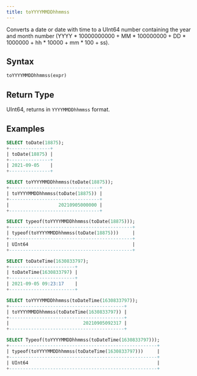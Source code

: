 ```yaml
---
title: toYYYYMMDDhhmmss
---
```


Converts a date or date with time to a UInt64 number containing the year and month number (YYYY * 10000000000 + MM * 100000000 + DD * 1000000 + hh * 10000 + mm * 100 + ss).
## Syntax

```sql
toYYYYMMDDhhmmss(expr)
```

## Return Type

UInt64, returns in `YYYYMMDDhhmmss` format.

## Examples

```sql
SELECT toDate(18875);
+---------------+
| toDate(18875) |
+---------------+
| 2021-09-05    |
+---------------+

SELECT toYYYYMMDDhhmmss(toDate(18875));
+---------------------------------+
| toYYYYMMDDhhmmss(toDate(18875)) |
+---------------------------------+
|                  20210905000000 |
+---------------------------------+

SELECT typeof(toYYYYMMDDhhmmss(toDate(18875)));
+---------------------------------------------+
| typeof(toYYYYMMDDhhmmss(toDate(18875)))     |
+---------------------------------------------+
| UInt64                                      |
+---------------------------------------------+

SELECT toDateTime(1630833797);
+------------------------+
| toDateTime(1630833797) |
+------------------------+
| 2021-09-05 09:23:17    |
+------------------------+

SELECT toYYYYMMDDhhmmss(toDateTime(1630833797));
+------------------------------------------+
| toYYYYMMDDhhmmss(toDateTime(1630833797)) |
+------------------------------------------+
|                           20210905092317 |
+------------------------------------------+

SELECT Typeof(toYYYYMMDDhhmmss(toDateTime(1630833797)));
+------------------------------------------------------+
| typeof(toYYYYMMDDhhmmss(toDateTime(1630833797)))     |
+------------------------------------------------------+
| UInt64                                               |
+------------------------------------------------------+
```
